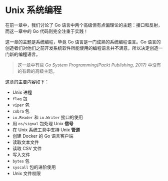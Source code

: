 # Unix 系统编程

在前一章中，我们讨论了 Go 语言中两个高级但有点偏理论的主题：接口和反射，而这一章中的 Go 代码则完全注重于实践！

这一章的主题是系统编程，毕竟 Go 语言是一门成熟的系统编程语言。Go 语言的创造者们对他们之前开发系统软件所能使用的编程语言并不满意，所以决定创造一门新的编程语言。

> 这一章中有些 *Go System Programming(Packt Publishing, 2017)* 中没有的有趣的高级主题。

这章的主要内容如下：

* Unix 进程
* `flag` 包
* `viper` 包
* `cobra` 包
* `io.Reader` 和 `io.Writer` 接口的使用
* 用 `os/signal` 包处理 Unix **信号**
* 在 Unix 系统工具中支持 Unix **管道**
* 创建 Docker 的 Go 语言客户端
* 读取文本文件
* 读取 CSV 文件
* 写入文件
* `bytes` 包
* `syscall` 包的进阶使用
* Unix 文件权限
